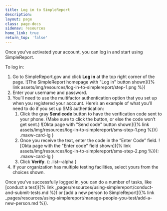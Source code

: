 ```yaml
---
title: Log in to SimpleReport
description:
layout: page
class: page-docs
sidenav: resources
home_link: true
return_top: 'false'
---
```


Once you’ve activated your account, you can log in and start using SimpleReport.

To log in:
1. Go to SimpleReport.gov and click **Log in** at the top right corner of the page.
![The SimpleReport homepage with "Log in" button shown]({% link assets/img/resources/log-in-to-simplereport/step-1.png %})
2. Enter your username and password.
3. You’ll need to use the multifactor authentication option that you set up when you registered your account. Here’s an example of what you’ll need to do if you set up SMS authentication:
   1. Click the gray **Send code** button to have the verification code sent to your phone. (Make sure to click the button, or else the code won’t get sent.)
   ![Okta page with "Send code" button shown]({% link assets/img/resources/log-in-to-simplereport/sms-step-1.png %}){: .maxw-card-lg }
   1. Once you receive the text, enter the code in the “Enter Code” field.
   ![Okta page with the "Enter code" field shown]({% link assets/img/resources/log-in-to-simplereport/sms-step-2.png %}){: .maxw-card-lg }
   1. Click **Verify**.
   {: .list--alpha }
4. If your organization has multiple testing facilities, select yours from the choices shown.

Once you’ve successfully logged in, you can do a number of tasks, like [conduct a test]({% link _pages/resources/using-simplereport/conduct-and-submit-tests.md %}) or [add a new person to SimpleReport]({% link _pages/resources/using-simplereport/manage-people-you-test/add-a-new-person.md %}).
